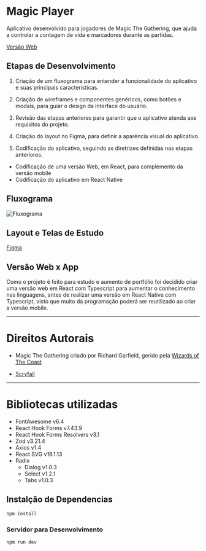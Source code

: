# Magic Player

Aplicativo desenvolvido para jogadores de Magic The Gathering, que ajuda a controlar a contagem de vida e marcadores durante as partidas. 

[Versão Web](https://magicplayer-web.vercel.app/)

## Etapas de Desenvolvimento

1. Criação de um fluxograma para entender a funcionalidade do aplicativo e suas principais características.

2. Criação de wireframes e componentes genéricos, como botões e modais, para guiar o design da interface do usuário.

3. Revisão das etapas anteriores para garantir que o aplicativo atenda aos requisitos do projeto.

4. Criação do layout no Figma, para definir a aparência visual do aplicativo.

5. Codificação do aplicativo, seguindo as diretrizes definidas nas etapas anteriores.

  - Codificação de uma versão Web, em React, para complemento da versão mobile
  - Codificação do aplicativo em React Native

## Fluxograma
![Fluxograma](https://i.imgur.com/CQCafcA.jpg)

## Layout e Telas de Estudo
[Figma](https://www.figma.com/file/DWU2aVj1Bm5SaLrgP9IOQM/Magic-Player?type=design&node-id=0%3A1&t=EmUUoZDiXWc6lAS6-1)

## Versão Web x App

Como o projeto é feito para estudo e aumento de portfólio foi decidido criar uma versão web em React com Typescript para aumentar o conhecimento nas linguagens, antes de realizar uma versão em React Native com Typescript, visto que muito da programação poderá ser reutilizado ao criar a versão mobile.

---

# Direitos Autorais

- Magic The Gathering criado por Richard Garfield, gerido pela [Wizards of The Coast](https://company.wizards.com/en)

- [Scryfall](https://scryfall.com/) 

---

# Bibliotecas utilizadas

- FontAwesome v6.4
- React Hook Forms  v7.43.9
- React Hook Forms Resolvers v3.1
- Zod v3.21.4
- Axios v1.4
- React SVG v16.1.13
- Radix
  - Dialog v1.0.3
  - Select v1.2.1
  - Tabs v1.0.3

## Instalção de Dependencias

```sh
npm install
```

### Servidor para Desenvolvimento

```sh
npm run dev
```

